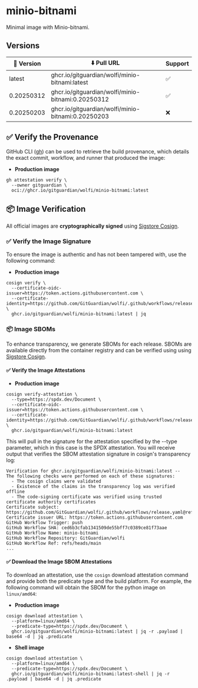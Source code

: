 # minio-bitnami

Minimal image with Minio-bitnami.

## Versions

| 📌 Version  | ⬇️ Pull URL                                         | Support |
| ---------- | -------------------------------------------------- | ------- |
| latest     | ghcr.io/gitguardian/wolfi/minio-bitnami:latest     | ✅       |
| 0.20250312 | ghcr.io/gitguardian/wolfi/minio-bitnami:0.20250312 | ✅       |
| 0.20250203 | ghcr.io/gitguardian/wolfi/minio-bitnami:0.20250203 | ❌       |

## ✅ Verify the Provenance

GitHub CLI ([gh](https://cli.github.com/)) can be used to retrieve the build provenance, which details the exact commit, workflow, and runner that produced the image:

- **Production image**

```shell
gh attestation verify \
  --owner gitguardian \
  oci://ghcr.io/gitguardian/wolfi/minio-bitnami:latest
```

## 📦 **Image Verification**

All official images are **cryptographically signed** using [Sigstore Cosign](https://www.sigstore.dev/).

### ✅ Verify the Image Signature

To ensure the image is authentic and has not been tampered with, use the following command:

- **Production image**

```shell
cosign verify \
  --certificate-oidc-issuer=https://token.actions.githubusercontent.com \
  --certificate-identity=https://github.com/GitGuardian/wolfi/.github/workflows/release.yaml@refs/heads/main \
  ghcr.io/gitguardian/wolfi/minio-bitnami:latest | jq
```

### 📦 **Image SBOMs**

To enhance transparency, we generate SBOMs for each release. SBOMs are available directly from the container registry
and can be verified using using [Sigstore Cosign](https://www.sigstore.dev/).

#### ✅ Verify the Image Attestations

- **Production image**

```shell
cosign verify-attestation \
  --type=https://spdx.dev/Document \
  --certificate-oidc-issuer=https://token.actions.githubusercontent.com \
  --certificate-identity=https://github.com/GitGuardian/wolfi/.github/workflows/release.yaml@refs/heads/main \
  ghcr.io/gitguardian/wolfi/minio-bitnami:latest
```

This will pull in the signature for the attestation specified by the --type parameter, which in this case is the SPDX attestation. You will receive output that verifies the SBOM attestation signature in cosign's transparency log:

```shell
Verification for ghcr.io/gitguardian/wolfi/minio-bitnami:latest --
The following checks were performed on each of these signatures:
  - The cosign claims were validated
  - Existence of the claims in the transparency log was verified offline
  - The code-signing certificate was verified using trusted certificate authority certificates
Certificate subject: https://github.com/GitGuardian/wolfi/.github/workflows/release.yaml@refs/heads/main
Certificate issuer URL: https://token.actions.githubusercontent.com
GitHub Workflow Trigger: push
GitHub Workflow SHA: ced6b3cfab1341509de55bff7c0389ce81f73aae
GitHub Workflow Name: minio-bitnami
GitHub Workflow Repository: GitGuardian/wolfi
GitHub Workflow Ref: refs/heads/main
...
```

#### ✅ Download the Image SBOM Attestations

To download an attestation, use the `cosign` download attestation command and provide both the predicate type and the build platform. For example, the following command will obtain the SBOM for the python image on `linux/amd64`:

- **Production image**

```shell
cosign download attestation \
  --platform=linux/amd64 \
  --predicate-type=https://spdx.dev/Document \
  ghcr.io/gitguardian/wolfi/minio-bitnami:latest | jq -r .payload | base64 -d | jq .predicate
```

- **Shell image**

```shell
cosign download attestation \
  --platform=linux/amd64 \
  --predicate-type=https://spdx.dev/Document \
  ghcr.io/gitguardian/wolfi/minio-bitnami:latest-shell | jq -r .payload | base64 -d | jq .predicate
```
